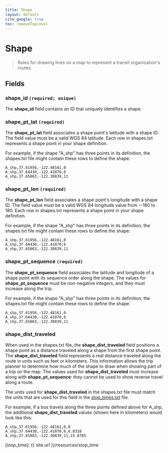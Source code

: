 ```yaml
---
title: Shape
layout: default
cite_google: true
toc: removeTopLevel
---
```


# Shape

> Rules for drawing lines on a map to represent a transit organization's routes.

## Fields

### shape_id `(required; unique)`

The **shape_id** field contains an ID that uniquely identifies a shape.

### shape_pt_lat `(required)`

The **shape_pt_lat** field associates a shape point's latitude with a shape ID.
The field value must be a valid WGS 84 latitude. Each row in shapes.txt
represents a shape point in your shape definition.

For example, if the shape "A_shp" has three points in its definition, the
shapes.txt file might contain these rows to define the shape:

    A_shp,37.61956,-122.48161,0
    A_shp,37.64430,-122.41070,6
    A_shp,37.65863,-122.30839,11

### shape_pt_lon `(required)`

The **shape_pt_lon** field associates a shape point's longitude with a shape ID.
The field value must be a valid WGS 84 longitude value from --180 to 180. Each
row in shapes.txt represents a shape point in your shape definition.

For example, if the shape "A_shp" has three points in its definition, the
shapes.txt file might contain these rows to define the shape:

    A_shp,37.61956,-122.48161,0
    A_shp,37.64430,-122.41070,6
    A_shp,37.65863,-122.30839,11

### shape_pt_sequence `(required)`

The **shape_pt_sequence** field associates the latitude and longitude of a shape
point with its sequence order along the shape. The values for
**shape_pt_sequence** must be non-negative integers, and they must increase
along the trip.

For example, if the shape "A_shp" has three points in its definition, the
shapes.txt file might contain these rows to define the shape:

    A_shp,37.61956,-122.48161,0
    A_shp,37.64430,-122.41070,6
    A_shp,37.65863,-122.30839,11

### shape_dist_traveled

When used in the shapes.txt file, the **shape_dist_traveled** field positions a
shape point as a distance traveled along a shape from the first shape point. The
**shape_dist_traveled** field represents a real distance traveled along the
route in units such as feet or kilometers. This information allows the trip
planner to determine how much of the shape to draw when showing part of a trip
on the map. The values used for **shape_dist_traveled** must increase along with
**shape_pt_sequence**: they cannot be used to show reverse travel along a route.

The units used for **shape_dist_traveled** in the shapes.txt file must match the
units that are used for this field in the [stop_times.txt](stop_time) file.

For example, if a bus travels along the three points defined above for A_shp,
the additional **shape_dist_traveled** values (shown here in kilometers) would
look like this:

    A_shp,37.61956,-122.48161,0,0
    A_shp,37.64430,-122.41070,6,6.8310
    A_shp,37.65863,-122.30839,11,15.8765

[stop_time]: {{ site.url }}/resources/stop_time
